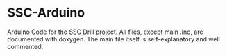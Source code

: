SSC-Arduino
===========

Arduino Code for the SSC Drill project.
All files, except main .ino, are documented with doxygen. The main file itself is self-explanatory and well commented.
